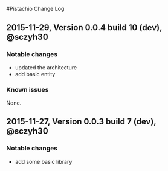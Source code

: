 #Pistachio Change Log

## 2015-11-29, Version 0.0.4 build 10 (dev), @sczyh30


### Notable changes

- updated the architecture
- add basic entity

### Known issues

None.



## 2015-11-27, Version 0.0.3 build 7 (dev), @sczyh30

### Notable changes

- add some basic library
